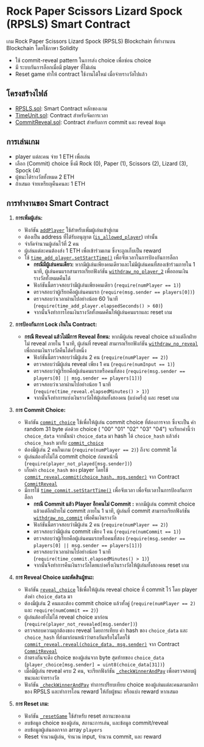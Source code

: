 # Rock Paper Scissors Lizard Spock (RPSLS) Smart Contract

เกม Rock Paper Scissors Lizard Spock (RPSLS) Blockchain ที่ทำงานบน Blockchain โดยใช้ภาษา Solidity
- ใช้ commit-reveal pattern ในการส่ง choice เพื่อซ่อน choice 
- มี ระบบกันการล็อกเมื่อมี player ที่ไม่เล่น
- Reset game ทำให้ contract ใช้งานได้ใหม่ เมื่อจ่ายรางวัลไปแล้ว 

## โครงสร้างไฟล์

*   [RPSLS.sol](RPSLS.sol): Smart Contract หลักของเกม
*   [TimeUnit.sol](TimeUnit.sol): Contract สำหรับจัดการเวลา
*   [CommitReveal.sol](CommitReveal.sol): Contract สำหรับการ commit และ reveal ข้อมูล

## การเล่นเกม
- player แต่ละคน จ่าย 1 ETH เพื่อเล่น
- เลือก (Commit) choice ซึ่งมี  Rock (0), Paper (1), Scissors (2), Lizard (3), Spock (4)
- ผู้ชนะได้รางวัลทั้งหมด 2 ETH
- ถ้าเสมอ จ่ายเหรียญคืนคนละ 1 ETH

## การทำงานของ Smart Contract

1.  **การเพิ่มผู้เล่น:**

    *   ฟังก์ชัน [`addPlayer`](RPSLS.sol#L60) ใช้สำหรับเพิ่มผู้เล่นเข้าสู่เกม
    *   ต้องเป็น address ที่ได้รับอนุญาต ([`is_allowed_player`](RPSLS.sol#L28)) เท่านั้น
    *   จำกัดจำนวนผู้เล่นไว้ที่ 2 คน
    *   ผู้เล่นแต่ละคนต้องส่ง 1 ETH เพื่อเข้าร่วมเกม ซึ่งจะถูกเก็บเป็น reward
    *   ใช้ [`time_add_player.setStartTime()`](RPSLS.sol#L69) เพื่อจับเวลาในการป้องกันการล็อก
        *   **กรณีมีผู้เล่นคนเดียว:** หากมีผู้เล่นเพียงคนเดียวและไม่มีผู้เล่นคนที่สองเข้าร่วมภายใน 1 นาที, ผู้เล่นคนแรกสามารถเรียกฟังก์ชัน [`withdraw_no_player_2`](RPSLS.sol#L68) เพื่อถอนเงินรางวัลทั้งหมดคืนได้
        *   ฟังก์ชันนี้ตรวจสอบว่ามีผู้เล่นเพียงคนเดียว (`require(numPlayer == 1)`)
        *   ตรวจสอบว่าผู้เรียกคือผู้เล่นคนแรก (`require(msg.sender == players[0])`)
        *   ตรวจสอบว่าเวลาผ่านไปอย่างน้อย 60 วินาที (`require(time_add_player.elapsedSeconds() > 60)`)
        *   จากนั้นจึงทำการโอนเงินรางวัลทั้งหมดคืนให้ผู้เล่นคนแรกและ reset เกม
2.  **การป้องกันการ Lock เงินใน Contract:**

    
    
    *   **กรณี Reveal แล้วไม่มีการ Reveal อีกคน:** หากมีผู้เล่น reveal choice แล้วแต่อีกฝ่ายไม่ reveal ภายใน 1 นาที, ผู้เล่นที่ reveal สามารถเรียกฟังก์ชัน [`withdraw_no_reveal`](RPSLS.sol#L131) เพื่อถอนเงินรางวัลคืนได้ครึ่งหนึ่ง
        *   ฟังก์ชันนี้ตรวจสอบว่ามีผู้เล่น 2 คน (`require(numPlayer == 2)`)
        *   ตรวจสอบว่ามีผู้เล่น reveal เพียง 1 คน (`require(numInput == 1)`)
        *   ตรวจสอบว่าผู้เรียกคือผู้เล่นคนแรกหรือคนที่สอง (`require(msg.sender == players[0] || msg.sender == players[1])`)
        *   ตรวจสอบว่าเวลาผ่านไปอย่างน้อย 1 นาที (`require(time_reveal.elapsedMinutes() > 1)`)
        *   จากนั้นจึงทำการแบ่งเงินรางวัลให้ผู้เล่นทั้งสองคน (แบ่งครึ่ง) และ reset เกม
2.  **การ Commit Choice:**

    *   ฟังก์ชัน [`commit_choice`](RPSLS.sol#L81) ใช้เพื่อให้ผู้เล่น commit choice ที่ต้องการจาก ซึ่งจะเป็น  ค่า random 31 byte ต่อด้วย choice ( "00" "01" "02" "03" "04") จะเรียกค่านี้ว่า `choice_data` จากนั้นนำ `choice_data` มา hash ได้ `choice_hash` แล้วส่ง `choice_hash` มากับ [`commit_choice`](RPSLS.sol#L81)
    *   ต้องมีผู้เล่น 2 คนในเกม (`require(numPlayer == 2)`) ถึงจะ commit ได้
    *   ผู้เล่นต้องยังไม่ได้ commit choice ก่อนหน้านี้ (`require(player_not_played[msg.sender])`)
    *   เก็บค่า `choice_hash` ของ player โดยใช้ [`commit_reveal.commit(choice_hash, msg.sender)`](RPSLS.sol#L87) จาก Contract [`CommitReveal`](CommitReveal.sol) 
    *   มีการใช้ [`time_commit.setStartTime()`](RPSLS.sol#L90) เพื่อจับเวลา เพื่อจับเวลาในการป้องกันการล็อก
        *   **กรณี Commit แล้ว Player อีกคนไม่ Commit :** หากมีผู้เล่น commit choice แล้วแต่อีกฝ่ายไม่ commit ภายใน 1 นาที, ผู้เล่นที่ commit สามารถเรียกฟังก์ชัน [`withdraw_no_commit`](RPSLS.sol#L93) เพื่อคืนเงินรางวัล
        *   ฟังก์ชันนี้ตรวจสอบว่ามีผู้เล่น 2 คน (`require(numPlayer == 2)`)
        *   ตรวจสอบว่ามีผู้เล่น commit เพียง 1 คน (`require(numCommit == 1)`)
        *   ตรวจสอบว่าผู้เรียกคือผู้เล่นคนแรกหรือคนที่สอง (`require(msg.sender == players[0] || msg.sender == players[1])`)
        *   ตรวจสอบว่าเวลาผ่านไปอย่างน้อย 1 นาที (`require(time_commit.elapsedMinutes() > 1)`)
        *   จากนั้นจึงทำการคืนเงินรางวัลโดยแบ่งครึ่งเงินรางวัลให้ผู้เล่นทั้งสองคน reset เกม
3.  **การ Reveal Choice และตัดสินผู้ชนะ:**

    *   ฟังก์ชัน [`reveal_choice`](RPSLS.sol#L106) ใช้เพื่อให้ผู้เล่น reveal choice ที่ commit ไว้ โดย player ส่งค่า `choice_data` มา
    *   ต้องมีผู้เล่น 2 คนและต้อง commit choice แล้วทั้งคู่ (`require(numPlayer == 2)` และ `require(numCommit == 2)`)
    *   ผู้เล่นต้องยังไม่ได้ reveal choice มาก่อน (`require(player_not_revealed[msg.sender])`)
    *   ตรวจสอบความถูกต้องของ reveal โดยการเทียบ ค่า hash ของ `choice_data` และ `choice_hash` ที่ส่งมาก่อนหน้าว่าตรงกันหรือไม่โดยใช้ [`commit_reveal.reveal(choice_data, msg.sender)`](RPSLS.sol#L114) จาก Contract [`CommitReveal`](CommitReveal.sol)
    *   ถ้าตรงกันจะดึง choice ของผู้เล่นจาก byte สุดท้ายของ `choice_data` (`player_choice[msg.sender] = uint8(choice_data[31])`)
    *   เมื่อมีผู้เล่น reveal ครบ 2 คน, จะเรียกฟังก์ชัน [`_checkWinnerAndPay`](RPSLS.sol#L158) เพื่อตรวจสอบผู้ชนะและจ่ายรางวัล
    *   ฟังก์ชัน [`_checkWinnerAndPay`](RPSLS.sol#L155) ทำการเปรียบเทียบ choice ของผู้เล่นแต่ละคนตามกติกาของ RPSLS และทำการโอน reward ให้กับผู้ชนะ หรือแบ่ง reward หากเสมอ
5.  **การ Reset เกม:**

    *   ฟังก์ชัน [`_resetGame`](RPSLS.sol#L188) ใช้สำหรับ reset สถานะของเกม
    *   ลบข้อมูล choice ของผู้เล่น, สถานะการเล่น, และข้อมูล commit/reveal
    *   ลบข้อมูลผู้เล่นออกจาก array `players`
    *   Reset จำนวนผู้เล่น, จำนวน input, จำนวน commit, และ reward